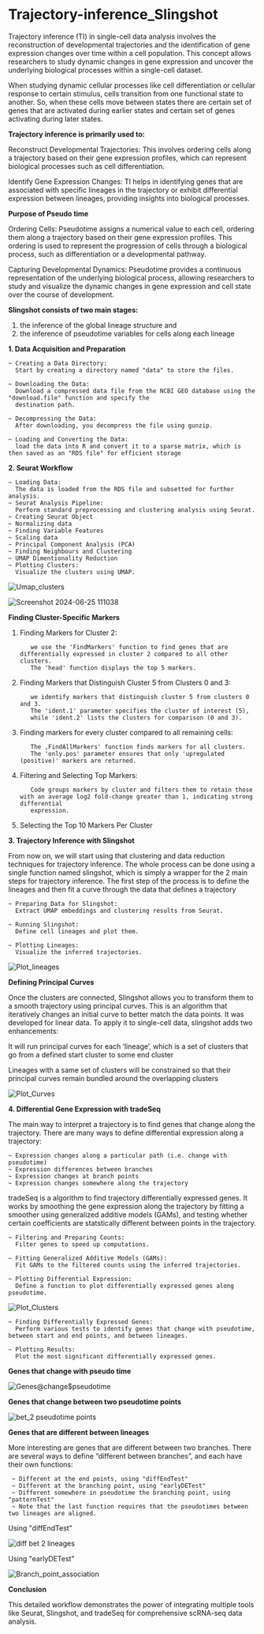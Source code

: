 # Trajectory-inference_Slingshot

Trajectory inference (TI) in single-cell data analysis involves the reconstruction of developmental trajectories and the identification of gene expression changes over time within a cell population. This concept allows researchers to study dynamic changes in gene expression and uncover the underlying biological processes within a single-cell dataset.

When studying dynamic cellular processes like cell differentiation or cellular response to certain stimulus, cells transition from one functional state to another. So, when these cells move between states there are certain set of genes that are activated during earlier states and certain set of genes activating during later states.

**Trajectory inference is primarily used to:**

Reconstruct Developmental Trajectories: This involves ordering cells along a trajectory based on their gene expression profiles, which can 
represent biological processes such as cell differentiation.

Identify Gene Expression Changes: TI helps in identifying genes that are associated with specific lineages in the trajectory or exhibit 
differential expression between lineages, providing insights into biological processes.

**Purpose of Pseudo time**

Ordering Cells: Pseudotime assigns a numerical value to each cell, ordering them along a trajectory based on their gene expression profiles. This ordering is used to represent the progression of cells through a biological process, such as differentiation or a developmental pathway.

Capturing Developmental Dynamics: Pseudotime provides a continuous representation of the underlying biological process, allowing researchers to study and visualize the dynamic changes in gene expression and cell state over the course of development.

**Slingshot consists of two main stages:** 
1) the inference of the global lineage structure and
2) the inference of pseudotime variables for cells along each lineage

**1. Data Acquisition and Preparation**
   
    ~ Creating a Data Directory:
      Start by creating a directory named "data" to store the files.
      
    ~ Downloading the Data:
      Download a compressed data file from the NCBI GEO database using the "download.file" function and specify the 
      destination path.
      
    ~ Decompressing the Data:
      After downloading, you decompress the file using gunzip.
      
    ~ Loading and Converting the Data:
      load the data into R and convert it to a sparse matrix, which is then saved as an "RDS file" for efficient storage

**2. Seurat Workflow**
   
    ~ Loading Data:
      The data is loaded from the RDS file and subsetted for further analysis.
    ~ Seurat Analysis Pipeline:
      Perform standard preprocessing and clustering analysis using Seurat.
    ~ Creating Seurat Object
    ~ Normalizing data
    ~ Finding Variable Features
    ~ Scaling data
    ~ Principal Component Analysis (PCA)
    ~ Finding Neighbours and Clustering
    ~ UMAP Dimentionality Reduction
    ~ Plotting Clusters:
      Visualize the clusters using UMAP.

  ![Umap_clusters](https://github.com/Divya090597/Trajectory-inference_Slingshot/assets/156469276/aa594455-2359-484f-ad75-c76681d23c3e)

 ![Screenshot 2024-06-25 111038](https://github.com/Divya090597/Trajectory-inference_Slingshot/assets/156469276/5df6c654-c23e-4f76-89d5-6f2a2716c783)


**Finding Cluster-Specific Markers**
1. Finding Markers for Cluster 2:

          we use the 'FindMarkers' function to find genes that are differentially expressed in cluster 2 compared to all other clusters.
          The 'head' function displays the top 5 markers.
2. Finding Markers that Distinguish Cluster 5 from Clusters 0 and 3:

          we identify markers that distinguish cluster 5 from clusters 0 and 3.
          The 'ident.1' parameter specifies the cluster of interest (5),
          while 'ident.2' lists the clusters for comparison (0 and 3).
3. Finding markers for every cluster compared to all remaining cells:

          The ,FindAllMarkers' function finds markers for all clusters.
          The 'only.pos' parameter ensures that only 'upregulated (positive)' markers are returned.
4. Filtering and Selecting Top Markers:

          Code groups markers by cluster and filters them to retain those with an average log2 fold-change greater than 1, indicating strong differential 
          expression.
6. Selecting the Top 10 Markers Per Cluster

**3. Trajectory Inference with Slingshot**

From now on, we will start using that clustering and data reduction techniques for trajectory inference. The whole process can be done using a single function named slingshot, which is simply a wrapper for the 2 main steps for trajectory inference. The first step of the process is to define the lineages and then fit a curve through the data that defines a trajectory

    ~ Preparing Data for Slingshot:
      Extract UMAP embeddings and clustering results from Seurat.
   
    ~ Running Slingshot:
      Define cell lineages and plot them.
   
    ~ Plotting Lineages:
      Visualize the inferred trajectories.

![Plot_lineages](https://github.com/Divya090597/Trajectory-inference_Slingshot/assets/156469276/eddb09b3-88a1-46c0-b8cc-48147d94c3e8)

**Defining Principal Curves**

Once the clusters are connected, Slingshot allows you to transform them to a smooth trajectory using principal curves. This is an algorithm that iteratively changes an initial curve to better match the data points. It was developed for linear data. To apply it to single-cell data, slingshot adds two enhancements:

It will run principal curves for each ‘lineage’, which is a set of clusters that go from a defined start cluster to some end cluster

Lineages with a same set of clusters will be constrained so that their principal curves remain bundled around the overlapping clusters

![Plot_Curves](https://github.com/Divya090597/Trajectory-inference_Slingshot/assets/156469276/c2f7c282-b8a4-466f-93c3-e986aeefc934)

**4. Differential Gene Expression with tradeSeq**

The main way to interpret a trajectory is to find genes that change along the trajectory. There are many ways to define differential expression along a trajectory:

    ~ Expression changes along a particular path (i.e. change with pseudotime)
    ~ Expression differences between branches
    ~ Expression changes at branch points
    ~ Expression changes somewhere along the trajectory

tradeSeq is a algorithm to find trajectory differentially expressed genes. It works by smoothing the gene expression along the trajectory by fitting a smoother using generalized additive models (GAMs), and testing whether certain coefficients are statstically different between points in the trajectory.

    ~ Filtering and Preparing Counts:
      Filter genes to speed up computations.
  
    ~ Fitting Generalized Additive Models (GAMs):
      Fit GAMs to the filtered counts using the inferred trajectories.
  
    ~ Plotting Differential Expression:
      Define a function to plot differentially expressed genes along pseudotime.

![Plot_Clusters](https://github.com/Divya090597/Trajectory-inference_Slingshot/assets/156469276/555d53cf-8721-4bbc-8224-28c22d6cc4ff)

  
    ~ Finding Differentially Expressed Genes:
      Perform various tests to identify genes that change with pseudotime, between start and end points, and between lineages.
  
    ~ Plotting Results:
      Plot the most significant differentially expressed genes.

**Genes that change with pseudo time**

![Genes@change$pseudotime](https://github.com/Divya090597/Trajectory-inference_Slingshot/assets/156469276/8b85eb7f-ecbb-4adf-83be-4c70f34bcc24)

**Genes that change between two pseudotime points**

![bet_2 pseudotime points](https://github.com/Divya090597/Trajectory-inference_Slingshot/assets/156469276/46468a17-1635-4682-ab60-ac0e5e0f5289)

**Genes that are different between lineages**

More interesting are genes that are different between two branches. There are several ways to define “different between branches”, and each have their own functions:

     ~ Different at the end points, using "diffEndTest"
     ~ Different at the branching point, using "earlyDETest"
     ~ Different somewhere in pseudotime the branching point, using "patternTest"
     ~ Note that the last function requires that the pseudotimes between two lineages are aligned.

Using "diffEndTest"

![diff bet 2 lineages](https://github.com/Divya090597/Trajectory-inference_Slingshot/assets/156469276/466263c5-8ca8-42ff-9a15-1c2fc68505ba)

Using "earlyDETest"

![Branch_point_association](https://github.com/Divya090597/Trajectory-inference_Slingshot/assets/156469276/425b081b-704e-4b12-9691-ca5188e4b166)


**Conclusion**

This detailed workflow demonstrates the power of integrating multiple tools like Seurat, Slingshot, and tradeSeq for comprehensive scRNA-seq data analysis.








